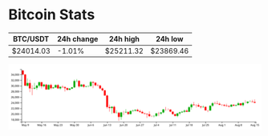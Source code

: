 # Bitcoin Stats

BTC/USDT|24h change|24h high|24h low|
|---|---|---|---|
|$24014.03|-1.01%|$25211.32|$23869.46|

<img src="./chart.svg">
